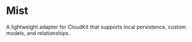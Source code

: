 # Mist
A lightweight adapter for CloudKit that supports local persistence, custom models, and relationships.
